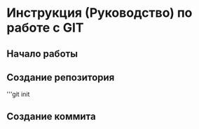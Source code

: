 # Инструкция (Руководство) по работе с GIT

## Начало работы

## Создание репозитория

'''git init

## Создание коммита